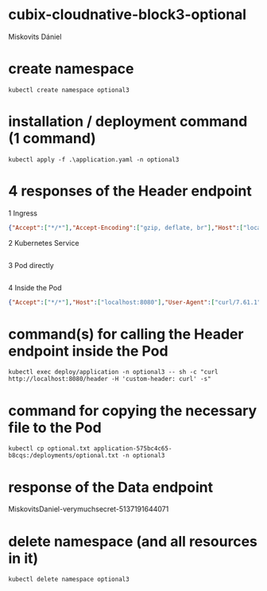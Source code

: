 # cubix-cloudnative-block3-optional

Miskovits Dániel

# create namespace

```
kubectl create namespace optional3
```

# installation / deployment command (1 command)

```
kubectl apply -f .\application.yaml -n optional3
```

# 4 responses of the Header endpoint

1 Ingress
```json
{"Accept":["*/*"],"Accept-Encoding":["gzip, deflate, br"],"Host":["localhost:8080"],"Postman-Token":["6f960cb6-11e8-4cc5-b07b-13b5335b5b52"],"User-Agent":["PostmanRuntime/7.36.0"],"X-Forwarded-For":["172.18.0.1"],"X-Forwarded-Host":["localhost:8080"],"X-Forwarded-Port":["80"],"X-Forwarded-Proto":["http"],"X-Forwarded-Scheme":["http"],"X-Real-IP":["172.18.0.1"],"X-Request-ID":["61929984917a3ac13b9d238ac4e7066b"],"X-Scheme":["http"],"custom-header":["postman"]}
```

2 Kubernetes Service
```json
```

3 Pod directly
```json
```

4 Inside the Pod
```json
{"Accept":["*/*"],"Host":["localhost:8080"],"User-Agent":["curl/7.61.1"],"custom-header":["curl"]}
```

# command(s) for calling the Header endpoint inside the Pod

```
kubectl exec deploy/application -n optional3 -- sh -c "curl http://localhost:8080/header -H 'custom-header: curl' -s"
```

# command for copying the necessary file to the Pod

```
kubectl cp optional.txt application-575bc4c65-b8cqs:/deployments/optional.txt -n optional3
```

# response of the Data endpoint

MiskovitsDaniel-verymuchsecret-5137191644071

# delete namespace (and all resources in it)

```
kubectl delete namespace optional3
```
